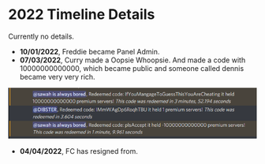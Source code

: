 # 2022 Timeline Details

Currently no details.  
- **10/01/2022**, Freddie became Panel Admin.
- **07/03/2022**, Curry made a Oopsie Whoopsie. And made a code with 10000000000000, which became public and someone called dennis became very very rich.

![An oopsie](assets/oopsie.png)

- **04/04/2022**, FC has resigned from.
